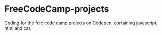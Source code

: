 # FreeCodeCamp-projects

Coding for the free code camp projects on Codepen, containing javascript, html and css
